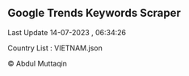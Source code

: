 

## Google Trends Keywords Scraper 
 
Last Update 14-07-2023 , 06:34:26

Country List :
VIETNAM.json



© Abdul Muttaqin 
